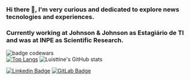 ### Hi there 👋, I'm very curious and dedicated to explore news tecnologies and experiences.
### Currently working at Johnson & Johnson as Estagiário de TI and was at INPE as Scientific Research.
![badge codewars](https://www.codewars.com/users/Luisttine/badges/large)  
[![Top Langs](https://github-readme-stats.vercel.app/api/top-langs/?username=Luisttine&show_icons=true&theme=radical)](https://github.com/Luisttine/github-readme-stats)  ![Luisttine's GitHub stats](https://github-readme-stats.vercel.app/api?username=Luisttine&show_icons=true&theme=radical)  

[![Linkedin Badge](https://img.shields.io/badge/-LinkedIn-blue?style=flat-square&logo=Linkedin&logoColor=white&link=https://www.linkedin.com/in/fagnerpsantos/)](https://www.linkedin.com/in/lu%C3%ADs-souza/)
[![GitLab Badge](https://img.shields.io/badge/-GitLab-orange?style=flat-square&logo=GitLab&logoColor=white&link=https://www.linkedin.com/in/fagnerpsantos/)](https://gitlab.com/Luisttine)
